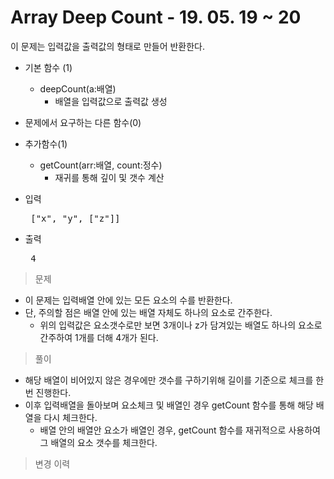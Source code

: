 # Array Deep Count - 19. 05. 19 ~ 20

이 문제는 입력값을 출력값의 형태로 만들어 반환한다.

- 기본 함수 (1)
  - deepCount(a:배열)
    - 배열을 입력값으로 출력값 생성
- 문제에서 요구하는 다른 함수(0)
- 추가함수(1)
  - getCount(arr:배열, count:정수)
    - 재귀를 통해 깊이 및 갯수 계산

- 입력
  <pre> ["x", "y", ["z"]] </pre>
 
- 출력
  <pre> 4 </pre>

> 문제
  - 이 문제는 입력배열 안에 있는 모든 요소의 수를 반환한다.
  - 단, 주의할 점은 배열 안에 있는 배열 자체도 하나의 요소로 간주한다.
    - 위의 입력값은 요소갯수로만 보면 3개이나 z가 담겨있는 배열도 하나의 요소로 간주하여 1개를 더해 4개가 된다.

> 풀이
  - 해당 배열이 비어있지 않은 경우에만 갯수를 구하기위해 길이를 기준으로 체크를 한 번 진행한다.
  - 이후 입력배열을 돌아보며 요소체크 및 배열인 경우 getCount 함수를 통해 해당 배열을 다시 체크한다.
    - 배열 안의 배열안 요소가 배열인 경우, getCount 함수를 재귀적으로 사용하여 그 배열의 요소 갯수를 체크한다.

>변경 이력